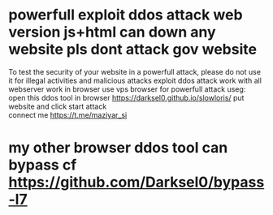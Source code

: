 # powerfull exploit  ddos attack web version js+html can down any website pls dont attack gov website
To test the security of your website in a powerfull attack, please do not use it for illegal activities and malicious attacks
exploit ddos attack work with all webserver work in browser use vps browser for powerfull attack
useg:  open this ddos tool in browser https://darksel0.github.io/slowloris/ put website and click start attack  
connect me https://t.me/maziyar_si
# my other browser ddos tool can bypass cf  https://github.com/Darksel0/bypass-l7
